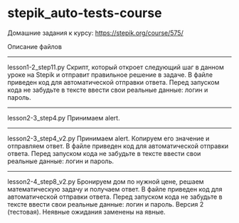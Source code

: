# stepik_auto-tests-course
Домашние задания к курсу: https://stepik.org/course/575/


Описание файлов
***
lesson1-2_step11.py
Скрипт, который откроет следующий шаг в данном уроке на Stepik и отправит правильное решение в задаче. В файле приведен код для автоматической отправки ответа. Перед запуском кода не забудьте в тексте ввести свои реальные данные:  логин и пароль.

***
lesson2-3_step4.py
Принимаем alert.

***
lesson2-3_step4_v2.py
Принимаем alert. Копируем его значение и отправляем ответ. В файле приведен код для автоматической отправки ответа. Перед запуском кода не забудьте в тексте ввести свои реальные данные: логин и пароль.

***
lesson2-4_step8_v2.py
Бронируем дом по нужной цене, решаем математическую задачу и получаем ответ. В файле приведен код для автоматической отправки ответа. Перед запуском кода не забудьте в тексте ввести свои реальные данные: логин и пароль. Версия 2 (тестовая). Неявные ожидания заменены на явные.